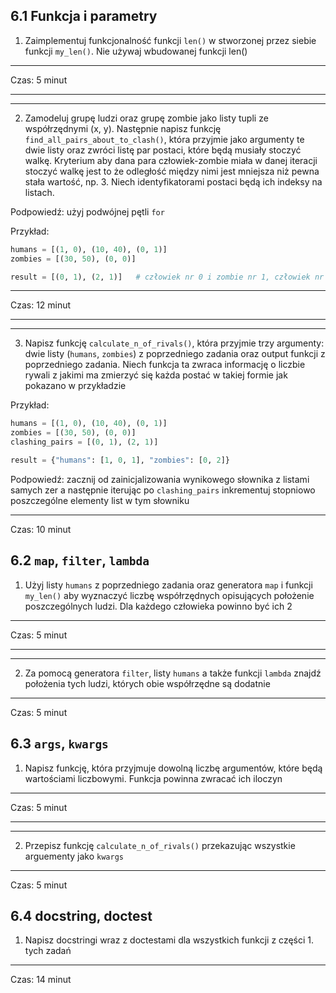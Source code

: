 ## 6.1 Funkcja i parametry

1. Zaimplementuj funkcjonalność funkcji `len()` w stworzonej przez siebie funkcji `my_len()`. Nie używaj wbudowanej funkcji len()


---
Czas: 5 minut

---

---

2. Zamodeluj grupę ludzi oraz grupę zombie jako listy tupli ze współrzędnymi (x, y). Następnie napisz funkcję `find_all_pairs_about_to_clash()`, która przyjmie jako argumenty te dwie listy oraz zwróci listę par postaci, które będą musiały stoczyć walkę. Kryterium aby dana para człowiek-zombie miała w danej iteracji stoczyć walkę jest to że odległość między nimi jest mniejsza niż pewna stała wartość, np. 3. Niech identyfikatorami postaci będą ich indeksy na listach.

Podpowiedź: użyj podwójnej pętli `for`

Przykład:
```python
humans = [(1, 0), (10, 40), (0, 1)]
zombies = [(30, 50), (0, 0)]

result = [(0, 1), (2, 1)]   # człowiek nr 0 i zombie nr 1, człowiek nr 2 i zombie nr 1
```

---
Czas: 12 minut

---

---
3. Napisz funkcję `calculate_n_of_rivals()`, która przyjmie trzy argumenty: dwie listy (`humans`, `zombies`) z poprzedniego zadania oraz output funkcji z poprzedniego zadania. Niech funkcja ta zwraca informację o liczbie rywali z jakimi ma zmierzyć się każda postać w takiej formie jak pokazano w przykładzie

Przykład:
```python
humans = [(1, 0), (10, 40), (0, 1)]
zombies = [(30, 50), (0, 0)]
clashing_pairs = [(0, 1), (2, 1)]

result = {"humans": [1, 0, 1], "zombies": [0, 2]}
```

Podpowiedź: zacznij od zainicjalizowania wynikowego słownika z listami samych zer a następnie iterując po `clashing_pairs` inkrementuj stopniowo poszczególne elementy list w tym słowniku

---
Czas: 10 minut

## 6.2 `map`, `filter`, `lambda`
1. Użyj listy `humans` z poprzedniego zadania oraz generatora `map` i funkcji `my_len()` aby wyznaczyć liczbę współrzędnych opisujących położenie poszczególnych ludzi. Dla każdego człowieka powinno być ich 2

---
Czas: 5 minut

---

---
2. Za pomocą generatora `filter`, listy `humans` a także funkcji `lambda` znajdź położenia tych ludzi, których obie współrzędne są dodatnie

---
Czas: 5 minut


## 6.3 `args`, `kwargs`
1. Napisz funkcję, która przyjmuje dowolną liczbę argumentów, które będą wartościami liczbowymi. Funkcja powinna zwracać ich iloczyn

---
Czas: 5 minut

---

---

2. Przepisz funkcję `calculate_n_of_rivals()` przekazując wszystkie arguementy jako `kwargs`

---
Czas: 5 minut


## 6.4 docstring, doctest
1. Napisz docstringi wraz z doctestami dla wszystkich funkcji z części 1. tych zadań

---
Czas: 14 minut
